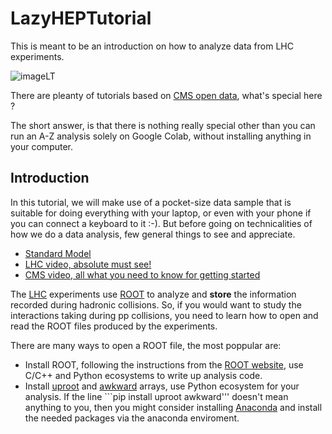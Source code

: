 # LazyHEPTutorial

This is meant to be an introduction on how to analyze data from LHC experiments.

![imageLT](https://theofil.web.cern.ch/theofil/images/imageLT.png)

There are pleanty of tutorials based on [CMS open data](http://opendata.cern.ch/docs/about-cms), what's special here ?

The short answer, is that there is nothing really special other than you can run an A-Z analysis solely on Google Colab, without installing anything in your computer.



## Introduction
In this tutorial, we will make use of a pocket-size data sample that is suitable for doing everything with your laptop, or even with your phone if you can connect a keyboard to it :-).
But before going on technicalities of how we do a data analysis, few general things to see and appreciate.

* [Standard Model](https://en.wikipedia.org/wiki/Standard_Model)
* [LHC video, absolute must see!](https://www.youtube.com/watch?v=pQhbhpU9Wrg)
* [CMS video, all what you need to know for getting started](https://www.youtube.com/watch?v=S99d9BQmGB0)


The [LHC](https://www.home.cern/science/accelerators/large-hadron-collider) experiments use [ROOT](https://root.cern) to analyze and **store** the information recorded during hadronic collisions.
So, if you would want to study the interactions taking during pp collisions, you need to learn how to open and read the ROOT files produced by the experiments.

There are many ways to open a ROOT file, the most poppular are:
* Install ROOT, following the instructions from the [ROOT website](https://root.cern), use C/C++ and Python ecosystems to write up analysis code.
* Install [uproot](https://uproot.readthedocs.io/en/latest/) and [awkward](https://awkward-array.readthedocs.io/en/stable/index.html) arrays, use Python ecosystem for your analysis. If the line ```pip install uproot awkward''' doesn't mean anything to you, then you might consider installing [Anaconda](https://anaconda.org) and install the needed packages via the anaconda enviroment.


